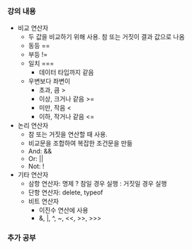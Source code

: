### 강의 내용

- 비교 연산자
  - 두 값을 비교하기 위해 사용. 참 또는 거짓이 결과 값으로 나옴
  - 동등 ==
  - 부등 !=
  - 일치 ===
    - 데이터 타입까지 같음
  - 우변보다 좌변이
    - 초과, 큼 >
    - 이상, 크거나 같음 >=
    - 미만, 작음 <
    - 이하, 작거나 같음 <=
- 논리 연산자
  - 참 또는 거짓을 연산할 때 사용.
  - 비교문을 조합하여 복잡한 조건문을 만듦
  - And: &&
  - Or: ||
  - Not: !
- 기타 연산자
  - 삼항 연산자: 명제 ? 참일 경우 실행 : 거짓일 경우 실행
  - 단항 연산자: delete, typeof
  - 비트 연산자
    - 이진수 연산에 사용
    - &, |, ^, ~, <<, >>, >>>

### 추가 공부
